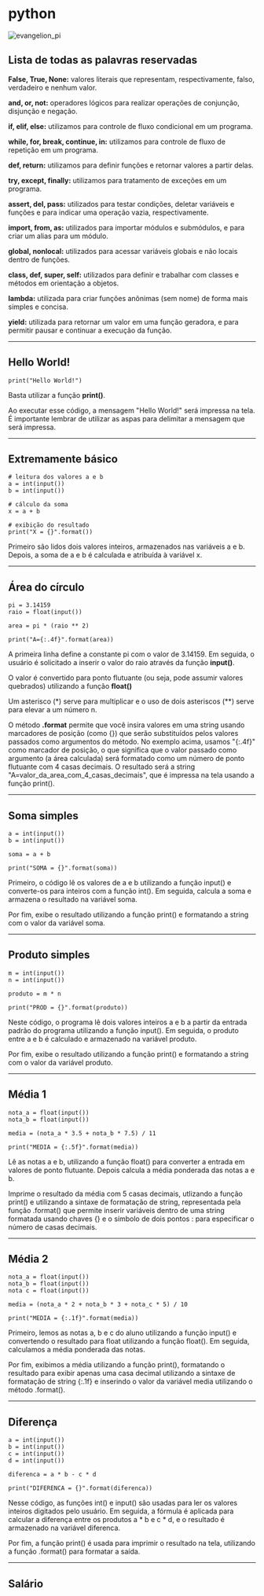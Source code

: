 # python

![evangelion_pi](https://user-images.githubusercontent.com/128937668/235545833-92bb7110-05b9-474d-ad90-a724bbee293c.gif)

## Lista de todas as palavras reservadas

**False, True, None:** valores literais que representam, respectivamente, falso, verdadeiro e nenhum valor.

**and, or, not:** operadores lógicos para realizar operações de conjunção, disjunção e negação.

**if, elif, else:** utilizamos para controle de fluxo condicional em um programa.

**while, for, break, continue, in:** utilizamos para controle de fluxo de repetição em um programa.

**def, return:** utilizamos para definir funções e retornar valores a partir delas.

**try, except, finally:** utilizamos para tratamento de exceções em um programa.

**assert, del, pass:** utilizados para testar condições, deletar variáveis e funções e para indicar uma operação vazia, respectivamente.

**import, from, as:** utilizados para importar módulos e submódulos, e para criar um alias para um módulo.

**global, nonlocal:** utilizados para acessar variáveis globais e não locais dentro de funções.

**class, def, super, self:** utilizados para definir e trabalhar com classes e métodos em orientação a objetos.

**lambda:** utilizada para criar funções anônimas (sem nome) de forma mais simples e concisa.

**yield:** utilizada para retornar um valor em uma função geradora, e para permitir pausar e continuar a execução da função.

---

## Hello World!

```
print("Hello World!")

```

Basta utilizar a função **print()**.

Ao executar esse código, a mensagem "Hello World!" será impressa na tela. É importante lembrar de utilizar as aspas para delimitar a mensagem que será impressa.

---

## Extremamente básico

```
# leitura dos valores a e b
a = int(input())
b = int(input())

# cálculo da soma
x = a + b

# exibição do resultado
print("X = {}".format())

```

Primeiro são lidos dois valores inteiros, armazenados nas variáveis a e b. Depois, a soma de a e b é calculada e atribuída à variável x.

---

## Área do círculo

```
pi = 3.14159
raio = float(input())

area = pi * (raio ** 2)

print("A={:.4f}".format(area))

```

A primeira linha define a constante pi com o valor de 3.14159. Em seguida, o usuário é solicitado a inserir o valor do raio através da função **input()**.

O valor é convertido para ponto flutuante (ou seja, pode assumir valores quebrados) utilizando a função **float()**

Um asterisco (*) serve para multiplicar e o uso de dois asteriscos (**) serve para elevar a um número n.

O método **.format** permite que você insira valores em uma string usando marcadores de posição (como {}) que serão substituídos pelos valores passados como argumentos do método. No exemplo acima, usamos "{:.4f}" como marcador de posição, o que significa que o valor passado como argumento (a área calculada) será formatado como um número de ponto flutuante com 4 casas decimais. O resultado será a string "A=valor_da_area_com_4_casas_decimais", que é impressa na tela usando a função print().

---

## Soma simples

```
a = int(input())
b = int(input())

soma = a + b

print("SOMA = {}".format(soma))

```

Primeiro, o código lê os valores de a e b utilizando a função input() e converte-os para inteiros com a função int(). Em seguida, calcula a soma e armazena o resultado na variável soma.

Por fim, exibe o resultado utilizando a função print() e formatando a string com o valor da variável soma.

---

## Produto simples

```
m = int(input())
n = int(input())

produto = m * n

print("PROD = {}".format(produto))

```

Neste código, o programa lê dois valores inteiros a e b a partir da entrada padrão do programa utilizando a função input(). Em seguida, o produto entre a e b é calculado e armazenado na variável produto.

Por fim, exibe o resultado utilizando a função print() e formatando a string com o valor da variável produto.

---

## Média 1

```
nota_a = float(input())
nota_b = float(input())

media = (nota_a * 3.5 + nota_b * 7.5) / 11

print("MEDIA = {:.5f}".format(media))

```

Lê as notas a e b, utilizando a função float() para converter a entrada em valores de ponto flutuante. Depois calcula a média ponderada das notas a e b.

Imprime o resultado da média com 5 casas decimais, utlizando a função print() e utilizando a sintaxe de formatação de string, representada pela função .format() que permite inserir variáveis dentro de uma string formatada usando chaves {} e o símbolo de dois pontos : para especificar o número de casas decimais.

---

## Média 2

```
nota_a = float(input())
nota_b = float(input())
nota c = float(input())

media = (nota_a * 2 + nota_b * 3 + nota_c * 5) / 10

print("MEDIA = {:.1f}".format(media))

```

Primeiro, lemos as notas a, b e c do aluno utilizando a função input() e convertendo o resultado para float utilizando a função float(). Em seguida, calculamos a média ponderada das notas.

Por fim, exibimos a média utilizando a função print(), formatando o resultado para exibir apenas uma casa decimal utilizando a sintaxe de formatação de string {:.1f} e inserindo o valor da variável media utilizando o método .format().

---

## Diferença

```
a = int(input())
b = int(input())
c = int(input())
d = int(input())

diferenca = a * b - c * d

print("DIFERENCA = {}".format(diferenca))

```

Nesse código, as funções int() e input() são usadas para ler os valores inteiros digitados pelo usuário. Em seguida, a fórmula é aplicada para calcular a diferença entre os produtos a * b e c * d, e o resultado é armazenado na variável diferenca.

Por fim, a função print() é usada para imprimir o resultado na tela, utilizando a função .format() para formatar a saída.

---

## Salário

